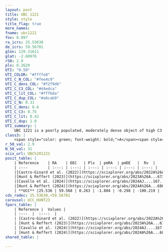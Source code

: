 ```yaml
---
layout: post
title: UBC 1221
style: style
title_flag: true
more_names: 
fname: ubc1221
fov: 0.097
ra_icrs: 25.53638
de_icrs: 59.56781
glon: 129.31611
glat: -2.68976
r50: 2.9
plx: 0.2629
UTI: "0.50"
UTI_COLOR: "#ffffe8"
UTI_C_N_COL: "#fee4c9"
UTI_C_dens_COL: "#f2f9d6"
UTI_C_C3_COL: "#d4edca"
UTI_C_lit_COL: "#fff6da"
UTI_C_dup_COL: "#a6cab9"
UTI_C_N: 0.31
UTI_C_dens: 0.6
UTI_C_C3: 0.75
UTI_C_lit: 0.42
UTI_C_dup: 1.0
UTI_summary: |
    UBC 1221 is a poorly populated, moderately dense object of high C3 quality. It was recently reported in the literature.
class3: |
    <span style="color: green; font-weight: bold;">A</span><span style="color: #FFC300; font-weight: bold;">B</span>
r_50_val: 2.9
N_50_val: 31
scix_url: UBC%201221
posit_table: |
    | Reference    | RA    | DEC   | Plx  | pmRA  | pmDE   |  Rv  |
    | :---         | :---: | :---: | :---: | :---: | :---: | :---: |
    |[Castro-Ginard et al. (2022)](https://scixplorer.org/abs/2022A%26A...661A.118C) | 25.5 | 59.57 | 0.26 | -1.8 | -0.3 | -- |
    |[Hunt & Reffert (2023)](https://scixplorer.org/abs/2023A%26A...673A.114H) | 25.55 | 59.537 | 0.262 | -1.805 | -0.293 | -- |
    |[Cavallo et al. (2024)](https://scixplorer.org/abs/2024AJ....167...12C) | 25.523 | 59.562 | 0.263 | -- | -- | -- |
    |[Hunt & Reffert (2024)](https://scixplorer.org/abs/2024A%26A...686A..42H) | 25.55 | 59.537 | 0.262 | -1.805 | -0.293 | -- |
    | **UCC** |25.536 | 59.568 | 0.263 | -1.804 | -0.298 | -100.219 | 
cds_radec: 25.53638,+59.56781
carousel: UCC_HUNT23
fpars_table: |
    | Reference |  Values |
    | :---  |  :---:  |
    | [Castro-Ginard et al. (2022)](https://scixplorer.org/abs/2022A%26A...661A.118C) | `AV=1.346, Dist=3839, logAge=7.51` |
    | [Hunt & Reffert (2023)](https://scixplorer.org/abs/2023A%26A...673A.114H) | `AV50=1.543, diffAV50=0.475, MOD50=12.609, logAge50=7.763` |
    | [Cavallo et al. (2024)](https://scixplorer.org/abs/2024AJ....167...12C) | `AV50=1.73, dMod50=12.09, logAge50=7.11, [Fe/H]50=-0.61` |
    | [Hunt & Reffert (2024)](https://scixplorer.org/abs/2024A%26A...686A..42H) | `MassJ=445.377` |
shared_table: |
    
---
```


